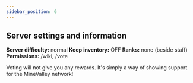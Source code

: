 ```yaml
---
sidebar_position: 6
---
```

## Server settings and information

**Server difficulty:** normal
**Keep inventory:** OFF
**Ranks:** none (beside staff)
**Permissions:** /wiki, /vote

Voting will not give you any rewards. It's simply a way of showing support for the MineValley network!

